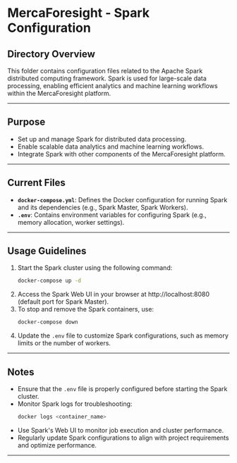 # MercaForesight - Spark Configuration

## **Directory Overview**
This folder contains configuration files related to the Apache Spark distributed computing framework. Spark is used for large-scale data processing, enabling efficient analytics and machine learning workflows within the MercaForesight platform.

---

## **Purpose**
- Set up and manage Spark for distributed data processing.
- Enable scalable data analytics and machine learning workflows.
- Integrate Spark with other components of the MercaForesight platform.

---

## **Current Files**
- **`docker-compose.yml`**: Defines the Docker configuration for running Spark and its dependencies (e.g., Spark Master, Spark Workers).
- **`.env`**: Contains environment variables for configuring Spark (e.g., memory allocation, worker settings).

---

## **Usage Guidelines**
1. Start the Spark cluster using the following command:
   ```bash
   docker-compose up -d
   ```
2. Access the Spark Web UI in your browser at http://localhost:8080 (default port for Spark Master).
3. To stop and remove the Spark containers, use:
   ```bash
   docker-compose down
   ```
4. Update the `.env` file to customize Spark configurations, such as memory limits or the number of workers.

---

## **Notes**
- Ensure that the `.env` file is properly configured before starting the Spark cluster.
- Monitor Spark logs for troubleshooting:
   ```bash
   docker logs <container_name>
   ```
- Use Spark's Web UI to monitor job execution and cluster performance.
- Regularly update Spark configurations to align with project requirements and optimize performance.

---